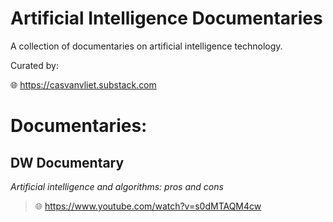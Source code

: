 # Artificial Intelligence Documentaries
A collection of documentaries on artificial intelligence technology.

Curated by:

🌐 https://casvanvliet.substack.com

# Documentaries:
## DW Documentary
 
*Artificial intelligence and algorithms: pros and cons*

> 🌐 https://www.youtube.com/watch?v=s0dMTAQM4cw
